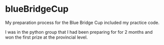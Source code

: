 # blueBridgeCup
My preparation process for the Blue Bridge Cup included my practice code.

I was in the python group that I had been preparing for for 2 months and won the first prize at the provincial level.
